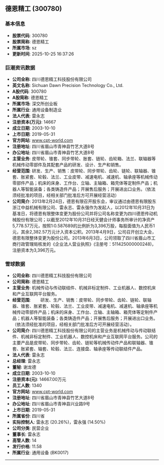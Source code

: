## 德恩精工 (300780)

### 基本信息

- **股票代码**: 300780
- **股票简称**: 德恩精工
- **所属市场**: sz
- **更新时间**: 2025-10-25 16:37:26

### 巨潮资讯数据

- **公司全称**: 四川德恩精工科技股份有限公司
- **英文名称**: Sichuan Dawn Precision Technology Co., Ltd.
- **A股代码**: 300780
- **A股简称**: 德恩精工
- **所属市场**: 深交所创业板
- **所属行业**: 通用设备制造业
- **法人代表**: 雷永志
- **注册资本(万元)**: 14667
- **成立日期**: 2003-10-10
- **上市日期**: 2019-05-31
- **官方网站**: www.cpt-world.com
- **注册地址**: 四川省眉山市青神县竹艺大道8号
- **办公地址**: 四川省眉山市青神县竹艺大道8号
- **主营业务**: 皮带轮、锥套、同步带轮、胀套、链轮、齿轮箱、法兰、联轴器等机械传动零部件及其配套产品的研发、设计、生产和销售。
- **经营范围**: 研发、生产、销售：皮带轮、同步带轮、齿轮、链轮、联轴器、锥套、胀紧套、轮毂、法兰、工业皮带、减速电机、减速机、轴承座等机械传动零部件产品；机床的床身、工作台、立轴、主轴箱、箱壳体等定制件产品；机器人等智能装备；各类铸造件产品；开展售后服务；开展进出口业务。（依法须经批准的项目，经相关部门批准后方可开展经营活动）
- **公司简介**: 2013年2月24日，德恩有限召开股东会，审议通过由德恩有限股东浙江中益机械有限公司、雷永志、雷永强作为发起人，以2012年10月31日为基准日，将德恩有限整体变更为股份公司并将公司名称变更为四川德恩传动机械股份有限公司；以截至2012年10月31日经天健会计师事务所审计的净资产5,778.57万元，按照1:0.587689的比例折为3,396万股，每股面值为人民币1元，其余2,382.57万元计入资本公积。2013年4月9日，公司召开创立大会，德恩有限整体变更为股份公司。2013年6月3日，公司领取了四川省眉山市工商行政管理局核发的《企业法人营业执照》(注册号：511425000000248)，注册资本为3,396万元。

### 雪球数据

- **公司全称**: 四川德恩精工科技股份有限公司
- **公司简称**: 德恩精工
- **主营业务**: 机械传动与传动联结件、机械非标定制件、工业机器人、数控机床和产业互联网平台服务。
- **经营范围**: 　　研发、生产、销售：皮带轮、同步带轮、齿轮、链轮、联轴器、锥套、胀紧套、轮毂、法兰、工业皮带、减速电机、减速机、轴承座等机械传动零部件产品；机床的床身、工作台、立轴、主轴箱、箱壳体等定制件产品；机器人等智能装备；各类铸造件产品；开展售后服务；开展进出口业务。（依法须经批准的项目，经相关部门批准后方可开展经营活动）。
- **公司简介**: 四川德恩精工科技股份有限公司的主营业务是机械传动与传动联结件、机械非标定制件、工业机器人、数控机床和产业互联网平台服务。公司的主要产品是皮带轮、同步带轮、齿轮、链轮等机械传动件产品和联轴器、锥套、胀紧套、轴套、轮毂、法兰、连接盘、轴承座等传动联结件产品。
- **法人代表**: 雷永志
- **总经理**: 雷永志
- **董秘**: 谢龙德
- **成立日期**: 2003-10-10
- **注册资本(元)**: 14667.00万元
- **员工人数**: 1340
- **官方网站**: www.cpt-world.com
- **注册地址**: 四川省眉山市青神县竹艺大道8号
- **办公地址**: 四川省眉山市青神县兴业路9号
- **上市日期**: 2019-05-31
- **所属省份**: 四川省
- **实际控制人**: 雷永志 (20.26%)，雷永强 (14.50%)
- **公司分类**: 民营企业
- **董事长**: 雷永志
- **高管人数**: 14
- **发行价格**: 11.58
- **所属行业**: 通用设备 (BK0017)

---